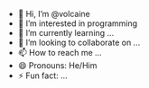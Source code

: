 - 👋 Hi, I’m @volcaine
- 👀 I’m interested in programming
- 🌱 I’m currently learning ...
- 💞️ I’m looking to collaborate on ...
- 📫 How to reach me ...
- 😄 Pronouns: He/Him
- ⚡ Fun fact: ...

<!---
volcaine/volcaine is a ✨ special ✨ repository because its `README.md` (this file) appears on your GitHub profile.
You can click the Preview link to take a look at your changes.
--->
